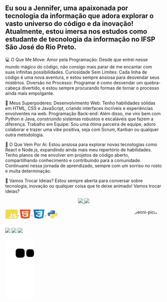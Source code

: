 ## Eu sou a Jennifer, uma apaixonada por tecnologia da informação que adora explorar o vasto universo do código e da inovação! Atualmente, estou imersa nos estudos como estudante de tecnologia da informação no IFSP São José do Rio Preto.

💻 O Que Me Move:
Amor pela Programação: Desde que entrei nesse mundo mágico do código, não consigo mais parar de me encantar com suas infinitas possibilidades.
Curiosidade Sem Limites: Cada linha de código é uma nova aventura, e estou sempre ansiosa para desvendar seus mistérios.
Diversão no Processo: Programar é como desvendar um quebra-cabeça divertido, e estou sempre procurando formas de tornar o processo ainda mais empolgante.

🚀 Meus Superpoderes:
Desenvolvimento Web: Tenho habilidades sólidas em HTML, CSS e JavaScript, criando interfaces incríveis e experiências envolventes na web.
Programação Back-end: Além disso, me viro bem com Python e Java, construindo sistemas robustos e escaláveis que fazem a diferença.
Trabalho em Equipe: Sou uma ótima parceira de equipe, adoro colaborar e trazer uma vibe positiva, seja com Scrum, Kanban ou qualquer outra metodologia.

🌱 O Que Vem Por Aí:
Estou ansiosa para explorar novas tecnologias como React e Node.js, expandindo ainda mais meu repertório de habilidades.
Tenho planos de me envolver em projetos de código aberto, compartilhando conhecimento e contribuindo para a comunidade.
Continuarei nessa jornada de aprendizado, sempre com um sorriso no rosto e muita determinação.

💬 Vamos Trocar Ideias?
Estou sempre aberta para conversar sobre tecnologia, inovação ou qualquer coisa que te deixe animado! Vamos trocar ideias?

<div align="center">
  <a href="https://github.com/DevJenniferPereira">
  <img height="180em" src="https://github-readme-stats.vercel.app/api?username=devjenniferpereira&show_icons=true&theme=dracula&include_all_commits=true&count_private=true"/>
  <img height="180em" src="https://github-readme-stats.vercel.app/api/top-langs/?username=devjenniferpereira&layout=compact&langs_count=7&theme=dracula"/>
</div>
<div style="display: inline_block"><br>
  <img align="center" alt="Jenni-Js" height="30" width="40" src="https://raw.githubusercontent.com/devicons/devicon/master/icons/javascript/javascript-plain.svg">
  <img align="center" alt="Jenni-HTML" height="30" width="40" src="https://raw.githubusercontent.com/devicons/devicon/master/icons/html5/html5-original.svg">
  <img align="center" alt="Jenni-CSS" height="30" width="40" src="https://raw.githubusercontent.com/devicons/devicon/master/icons/css3/css3-original.svg">
  <img align="center" alt="Jenni-Python" height="30" width="40" src="https://raw.githubusercontent.com/devicons/devicon/master/icons/python/python-original.svg">
  <img align="right" alt="Jenni-picture" height="150" style="border-radius:50px;" src="https://avatars.githubusercontent.com/u/68968414?v=4">
</div>

  ##

<div>
  <a href="https://instagram.com/devjenp" target="_blank"><img src="https://img.shields.io/badge/-Instagram-%23E4405F?style=for-the-badge&logo=instagram&logoColor=white" target="_blank"></a>
  <a href = "mailto:devjenniferpereira@gmail.com"><img src="https://img.shields.io/badge/-Gmail-%23333?style=for-the-badge&logo=gmail&logoColor=white" target="_blank"></a>
  <a href="https://www.linkedin.com/in/devjenniferp" target="_blank"><img src="https://img.shields.io/badge/-LinkedIn-%230077B5?style=for-the-badge&logo=linkedin&logoColor=white" target="_blank"></a>

  ![Snake animation](https://github.com/Rafaballerini/Rafaballerini/blob/output/github-contribution-grid-snake.svg)

</div>
